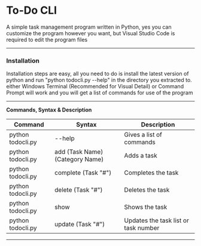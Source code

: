 # To-Do CLI

A simple task management program written in Python, yes you can customize the program however you want, but Visual Studio Code is required to edit the program files

---

### Installation

Installation steps are easy, all you need to do is install the latest version of python and run "python todocli.py --help" in the directory you extracted to. either Windows Terminal (Recommended for Visual Detail) or Command Prompt will work and you will get a list of commands for use of the program

---

**Commands, Syntax & Description**

| Command           | Syntax                          | Description                          |
| ----------------- | ------------------------------- | ------------------------------------ |
| python todocli.py | --help                          | Gives a list of commands             |
| python todocli.py | add (Task Name) (Category Name) | Adds a task                          |
| python todocli.py | complete (Task "#")             | Completes the task                   |
| python todocli.py | delete (Task "#")               | Deletes the task                     |
| python todocli.py | show                            | Shows the task                       |
| python todocli.py | update (Task "#")               | Updates the task list or task number |

---


